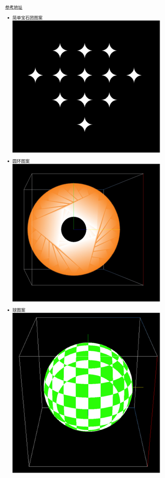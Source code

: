 [参考地址](#https://juejin.im/post/5c39af866fb9a049ea392c6e#heading-19)

- 简单宝石团图案
![宝石团](https://github.com/HadesHe/OpenGL2/blob/master/app/src/main/res/pics/treasure.jpeg)

- 圆环图案
![圆环](https://github.com/HadesHe/OpenGL2/blob/master/app/src/main/res/pics/ring.jpg)

- 球图案
![球](https://github.com/HadesHe/OpenGL2/blob/master/app/src/main/res/pics/ball.png)